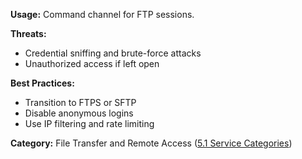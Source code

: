 **Usage:** Command channel for FTP sessions.

**Threats:**
- Credential sniffing and brute-force attacks
- Unauthorized access if left open

**Best Practices:**
- Transition to FTPS or SFTP
- Disable anonymous logins
- Use IP filtering and rate limiting

**Category:** File Transfer and Remote Access ([5.1 Service Categories](../../5%20Overview%20-%20Why%20These%2025%20Ports%20Matter/5.1%20Service%20Categories%20and%20Their%20Importance.md))